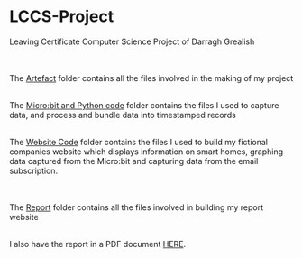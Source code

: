 # LCCS-Project
Leaving Certificate Computer Science Project of Darragh Grealish

<br><br>The [Artefact](https://github.com/Darragh-Grealish/LCCS-Project/tree/main/Artefact) folder contains all the files involved in the making of my project 

<br>The [Micro:bit and Python code](https://github.com/Darragh-Grealish/LCCS-Project/tree/main/Artefact/Microbit%20and%20Python%20Code) folder contains the files I used to capture data, and process and bundle data into timestamped records 

<br>The [Website Code](https://github.com/Darragh-Grealish/LCCS-Project/tree/main/Artefact/Website%20Code) folder contains the files I used to build my fictional companies website which displays information on smart homes, graphing data captured from the Micro:bit and capturing data from the email subscription.


<br><br>The [Report](https://github.com/Darragh-Grealish/LCCS-Project/tree/main/Report) folder contains all the files involved in building my report website 

<br>I also have the report in a PDF document [HERE](https://github.com/Darragh-Grealish/LCCS-Project/blob/main/LCCS%20Write%20Up%20PDF.pdf).

